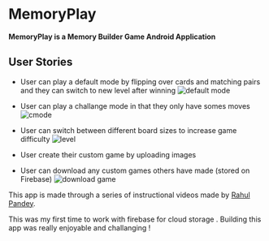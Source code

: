# MemoryPlay
**MemoryPlay is a Memory Builder Game Android Application** 
## User Stories

- User can play a default mode by flipping over cards and matching pairs and they can switch to new level after winning 
![default mode](https://user-images.githubusercontent.com/56464485/103129772-0a92f380-46c0-11eb-8d1c-f32a9154bfa5.png)

- User can play a challange mode in that they only have somes moves
![cmode](https://user-images.githubusercontent.com/56464485/103129767-049d1280-46c0-11eb-8118-9286c9687b3f.png)

- User can switch between different board sizes to increase game difficulty
![level](https://user-images.githubusercontent.com/56464485/103129777-0c5cb700-46c0-11eb-913a-6d5773bd4a89.png)

- User create their custom game by uploading images
- User can download any custom games others have made (stored on Firebase)
![download game](https://user-images.githubusercontent.com/56464485/103129771-0961c680-46c0-11eb-8a41-3c4b343d82a8.png)

This app is made through a series of instructional videos made by [Rahul Pandey](https://www.youtube.com/user/rpandey1234).

This was my first time to work with firebase for cloud storage . Building this app was really enjoyable and challanging ! 



